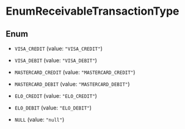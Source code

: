 

# EnumReceivableTransactionType

## Enum


* `VISA_CREDIT` (value: `"VISA_CREDIT"`)

* `VISA_DEBIT` (value: `"VISA_DEBIT"`)

* `MASTERCARD_CREDIT` (value: `"MASTERCARD_CREDIT"`)

* `MASTERCARD_DEBIT` (value: `"MASTERCARD_DEBIT"`)

* `ELO_CREDIT` (value: `"ELO_CREDIT"`)

* `ELO_DEBIT` (value: `"ELO_DEBIT"`)

* `NULL` (value: `"null"`)



